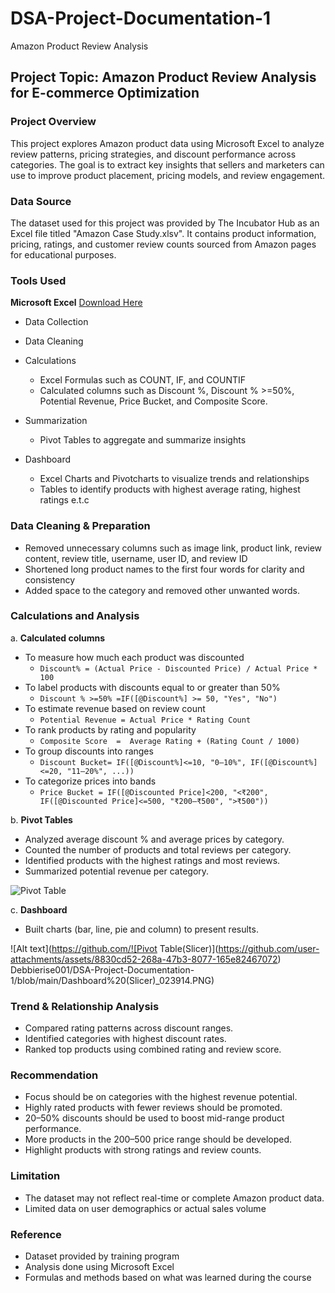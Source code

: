 # DSA-Project-Documentation-1
Amazon Product Review Analysis

## Project Topic: Amazon Product Review Analysis for E-commerce Optimization

### Project Overview
This project explores Amazon product data using Microsoft Excel to analyze review patterns, pricing strategies, and discount performance across categories. The goal is to extract key insights that sellers and marketers can use to improve product placement, pricing models, and review engagement.

### Data Source
The dataset used for this project was provided by The Incubator Hub as an Excel file titled "Amazon Case Study.xlsv". It contains product information, pricing, ratings, and customer review counts sourced from Amazon pages for educational purposes.

### Tools Used
**Microsoft Excel** [Download Here]()
- Data Collection
- Data Cleaning
- Calculations
  - Excel Formulas such as COUNT, IF, and COUNTIF
  - Calculated columns such as Discount %, Discount % >=50%, Potential Revenue, Price Bucket, and Composite Score.
    
- Summarization
  - Pivot Tables to aggregate and summarize insights
- Dashboard
  - Excel Charts and Pivotcharts to visualize trends and relationships
  - Tables to identify products with highest average rating, highest ratings e.t.c

### Data Cleaning & Preparation
- Removed unnecessary columns such as image link, product link, review content, review title, username, user ID, and review ID
- Shortened long product names to the first four words for clarity and consistency
- Added space to the category and removed other unwanted words.

### Calculations and Analysis
a. **Calculated columns**
- To measure how much each product was discounted
  - ```Discount% = (Actual Price - Discounted Price) / Actual Price * 100```
- To label products with discounts equal to or greater than 50%
  - ```Discount % >=50% =IF([@Discount%] >= 50, "Yes", "No")```
- To estimate revenue based on review count
  - ```Potential Revenue = Actual Price * Rating Count```
- To rank products by rating and popularity
  - ```Composite Score  =  Average Rating + (Rating Count / 1000)```
- To group discounts into ranges
  - ```Discount Bucket= IF([@Discount%]<=10, "0–10%", IF([@Discount%]<=20, "11–20%", ...))```
- To categorize prices into bands
  - ```Price Bucket = IF([@Discounted Price]<200, "<₹200", IF([@Discounted Price]<=500, "₹200–₹500", ">₹500"))```

b. **Pivot Tables**
- Analyzed average discount % and average prices by category.
- Counted the number of products and total reviews per category.
- Identified products with the highest ratings and most reviews.
- Summarized potential revenue per category.





![Pivot Table](https://github.com/user-attachments/assets/c3417230-50b8-4be3-94fe-732ac4b2790a)


















c. **Dashboard**
- Built charts (bar, line, pie and column) to present results.

![Alt text](https://github.com/![Pivot Table(Slicer)](https://github.com/user-attachments/assets/8830cd52-268a-47b3-8077-165e82467072)
Debbierise001/DSA-Project-Documentation-1/blob/main/Dashboard%20(Slicer)_023914.PNG)

### Trend & Relationship Analysis
- Compared rating patterns across discount ranges.
- Identified categories with highest discount rates.
- Ranked top products using combined rating and review score.

### Recommendation 
 - Focus should be on categories with the highest revenue potential.
 - Highly rated products with fewer reviews should be promoted.
 - 20–50% discounts should be used to boost mid-range product performance.
 - More products in the 200–500 price range should be developed.
 - Highlight products with strong ratings and review counts.
   
### Limitation 
- The dataset may not reflect real-time or complete Amazon product data.
- Limited data on user demographics or actual sales volume

### Reference 
- Dataset provided by training program
- Analysis done using Microsoft Excel
- Formulas and methods based on what was learned during the course
